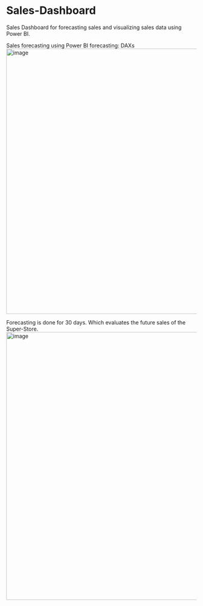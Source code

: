 # Sales-Dashboard
Sales Dashboard for forecasting sales and visualizing sales data using Power BI.

Sales forecasting using Power BI forecasting: DAXs
<img width="701" alt="image" src="https://github.com/user-attachments/assets/63698b3c-9c8d-4bc4-a1f4-859229c60bc6" />

Forecasting is done for 30 days.
Which evaluates the future sales of the Super-Store.
<img width="708" alt="image" src="https://github.com/user-attachments/assets/537dbed3-bf98-4f75-bd89-2a3bfec522b1" />



